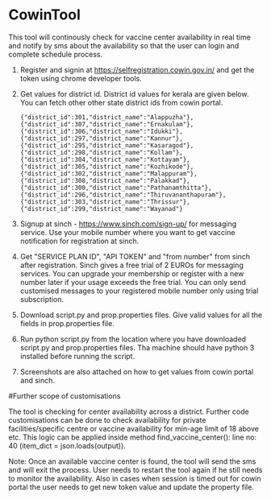 # CowinTool

This tool will continously check for vaccine center availability in real time and notify by sms about the availability so that the user can login and complete schedule process.

1. Register and signin at https://selfregistration.cowin.gov.in/ and get the token using chrome developer tools.

2. Get values for district id. District id values for kerala are given below. You can fetch other other state district ids from cowin portal.

       {"district_id":301,"district_name":"Alappuzha"},{"district_id":307,"district_name":"Ernakulam"},{"district_id":306,"district_name":"Idukki"},          {"district_id":297,"district_name":"Kannur"},{"district_id":295,"district_name":"Kasaragod"},{"district_id":298,"district_name":"Kollam"},{"district_id":304,"district_name":"Kottayam"},{"district_id":305,"district_name":"Kozhikode"},{"district_id":302,"district_name":"Malappuram"},{"district_id":308,"district_name":"Palakkad"},{"district_id":300,"district_name":"Pathanamthitta"},{"district_id":296,"district_name":"Thiruvananthapuram"},  {"district_id":303,"district_name":"Thrissur"},{"district_id":299,"district_name":"Wayanad"}

3. Signup at sinch - https://www.sinch.com/sign-up/ for messaging service. Use your mobile number where you want to get vaccine notification for registration at sinch.

4. Get "SERVICE PLAN ID", "API TOKEN" and "from number" from sinch after registration. Sinch gives a free trial of 2 EUROs for messaging services. You can upgrade your membership or register with a new number later if your usage exceeds the free trial. You can only send customised messages to your registered mobile number only using trial subscription.

6. Download script.py and prop.properties files. Give valid values for all the fields in prop.properties file.

7. Run python script.py from the location where you have downloaded script.py and prop.properties files. Tha machine should have python 3 installed before running the script.

8. Screenshots are also attached on how to get values from cowin portal and sinch.

#Further scope of customisations

The tool is checking for center availability across a district. Further code customisations can be done to check availability for private facilities/specific centre or vaccine availability for min-age limit of 18 above etc. This logic can be applied inside method find_vaccine_center(): line no: 40 (item_dict = json.loads(output)).

Note: Once an available vaccine center is found, the tool will send the sms and will exit the process. User needs to restart the tool again if he still needs to monitor the availability. Also in cases when session is timed out for cowin portal the user needs to get new token value and update the property file.
